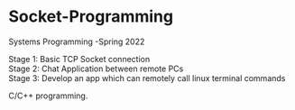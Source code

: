 # Socket-Programming
Systems Programming -Spring 2022

Stage 1: Basic TCP Socket connection  
Stage 2: Chat Application between remote PCs  
Stage 3: Develop an app which can remotely call linux terminal commands  

C/C++ programming.
